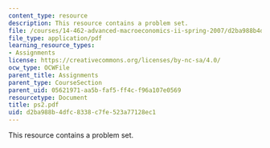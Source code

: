 ```yaml
---
content_type: resource
description: This resource contains a problem set.
file: /courses/14-462-advanced-macroeconomics-ii-spring-2007/d2ba988b4dfc8338c7fe523a77128ec1_ps2.pdf
file_type: application/pdf
learning_resource_types:
- Assignments
license: https://creativecommons.org/licenses/by-nc-sa/4.0/
ocw_type: OCWFile
parent_title: Assignments
parent_type: CourseSection
parent_uid: 05621971-aa5b-faf5-ff4c-f96a107e0569
resourcetype: Document
title: ps2.pdf
uid: d2ba988b-4dfc-8338-c7fe-523a77128ec1
---
```

This resource contains a problem set.